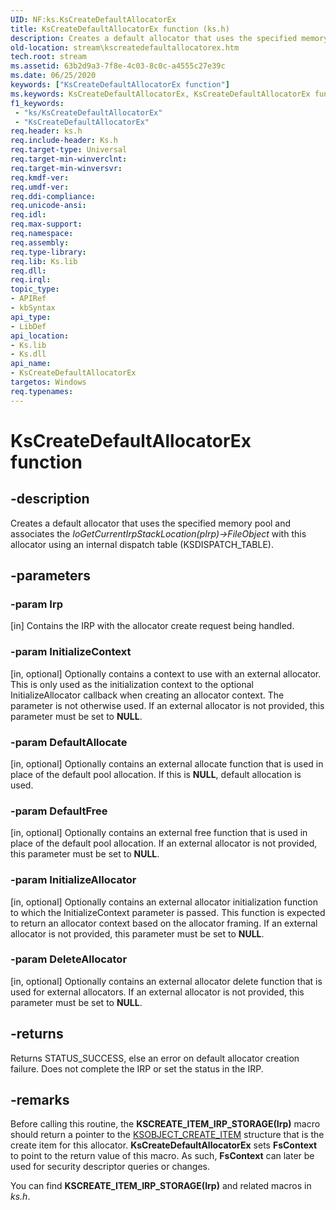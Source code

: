 ```yaml
---
UID: NF:ks.KsCreateDefaultAllocatorEx
title: KsCreateDefaultAllocatorEx function (ks.h)
description: Creates a default allocator that uses the specified memory pool and associates the IoGetCurrentIrpStackLocation(pIrp)-&gt;FileObject with this allocator using an internal dispatch table (KSDISPATCH_TABLE).
old-location: stream\kscreatedefaultallocatorex.htm
tech.root: stream
ms.assetid: 63b2d9a3-7f8e-4c03-8c0c-a4555c27e39c
ms.date: 06/25/2020
keywords: ["KsCreateDefaultAllocatorEx function"]
ms.keywords: KsCreateDefaultAllocatorEx, KsCreateDefaultAllocatorEx function [Streaming Media Devices], ks/KsCreateDefaultAllocatorEx, ksfunc_99b91933-c8d3-4580-bd51-a6620defcf30.xml, stream.kscreatedefaultallocatorex
f1_keywords:
 - "ks/KsCreateDefaultAllocatorEx"
 - "KsCreateDefaultAllocatorEx"
req.header: ks.h
req.include-header: Ks.h
req.target-type: Universal
req.target-min-winverclnt: 
req.target-min-winversvr: 
req.kmdf-ver: 
req.umdf-ver: 
req.ddi-compliance: 
req.unicode-ansi: 
req.idl: 
req.max-support: 
req.namespace: 
req.assembly: 
req.type-library: 
req.lib: Ks.lib
req.dll: 
req.irql: 
topic_type:
- APIRef
- kbSyntax
api_type:
- LibDef
api_location:
- Ks.lib
- Ks.dll
api_name:
- KsCreateDefaultAllocatorEx
targetos: Windows
req.typenames: 
---
```


# KsCreateDefaultAllocatorEx function

## -description

Creates a default allocator that uses the specified memory pool and associates the *IoGetCurrentIrpStackLocation(pIrp)->FileObject* with this allocator using an internal dispatch table (KSDISPATCH_TABLE).

## -parameters

### -param Irp 
[in]
Contains the IRP with the allocator create request being handled.

### -param InitializeContext 
[in, optional]
Optionally contains a context to use with an external allocator. This is only used as the initialization context to the optional InitializeAllocator callback when creating an allocator context. The parameter is not otherwise used. If an external allocator is not provided, this parameter must be set to **NULL**.

### -param DefaultAllocate 
[in, optional]
Optionally contains an external allocate function that is used in place of the default pool allocation. If this is **NULL**, default allocation is used.

### -param DefaultFree 
[in, optional]
Optionally contains an external free function that is used in place of the default pool allocation. If an external allocator is not provided, this parameter must be set to **NULL**.

### -param InitializeAllocator 
[in, optional]
Optionally contains an external allocator initialization function to which the InitializeContext parameter is passed. This function is expected to return an allocator context based on the allocator framing. If an external allocator is not provided, this parameter must be set to **NULL**.

### -param DeleteAllocator 
[in, optional]
Optionally contains an external allocator delete function that is used for external allocators.  If an external allocator is not provided, this parameter must be set to **NULL**.

## -returns

Returns STATUS_SUCCESS, else an error on default allocator creation failure. Does not complete the IRP or set the status in the IRP.

## -remarks

Before calling this routine, the **KSCREATE_ITEM_IRP_STORAGE(Irp)** macro should return a pointer to the [KSOBJECT_CREATE_ITEM](https://docs.microsoft.com/windows-hardware/drivers/ddi/ks/ns-ks-ksobject_create_item) structure that is the create item for this allocator. **KsCreateDefaultAllocatorEx** sets **FsContext** to point to the return value of this macro. As such, **FsContext** can later be used for security descriptor queries or changes.

You can find **KSCREATE_ITEM_IRP_STORAGE(Irp)** and related macros in *ks.h*.
